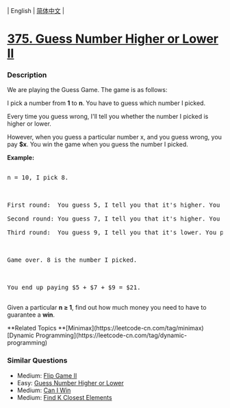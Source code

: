 | English | [简体中文](README.md) |

# [375. Guess Number Higher or Lower II](https://leetcode-cn.com/problems/guess-number-higher-or-lower-ii)
 ### Description
<p>We are playing the Guess Game. The game is as follows:</p>

<p>I pick a number from <strong>1</strong> to <strong>n</strong>. You have to guess which number I picked.</p>

<p>Every time you guess wrong, I&#39;ll tell you whether the number I picked is higher or lower.</p>

<p>However, when you guess a particular number x, and you guess wrong, you pay <b>$x</b>. You win the game when you guess the number I picked.</p>

<p><b>Example:</b></p>

<pre>
n = 10, I pick 8.

First round:  You guess 5, I tell you that it&#39;s higher. You pay $5.
Second round: You guess 7, I tell you that it&#39;s higher. You pay $7.
Third round:  You guess 9, I tell you that it&#39;s lower. You pay $9.

Game over. 8 is the number I picked.

You end up paying $5 + $7 + $9 = $21.
</pre>

<p>Given a particular <strong>n &ge; 1</strong>, find out how much money you need to have to guarantee a <b>win</b>.</p>
**Related Topics	**[Minimax](https://leetcode-cn.com/tag/minimax) [Dynamic Programming](https://leetcode-cn.com/tag/dynamic-programming) 

### Similar Questions
 - Medium:	[Flip Game II](https://leetcode-cn.com/problems/flip-game-ii) 
 - Easy:	[Guess Number Higher or Lower](https://leetcode-cn.com/problems/guess-number-higher-or-lower) 
 - Medium:	[Can I Win](https://leetcode-cn.com/problems/can-i-win) 
 - Medium:	[Find K Closest Elements](https://leetcode-cn.com/problems/find-k-closest-elements) 
